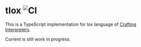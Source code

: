 # tlox ![CI](https://github.com/ishihirake/tlox/actions/workflows/ci.yml/badge.svg?branch=feature/ci-badge)

This is a TypeScript implementation for lox language of [Crafting Interpreters](https://github.com/munificent/craftinginterpreters).

Current is still work in progress.
